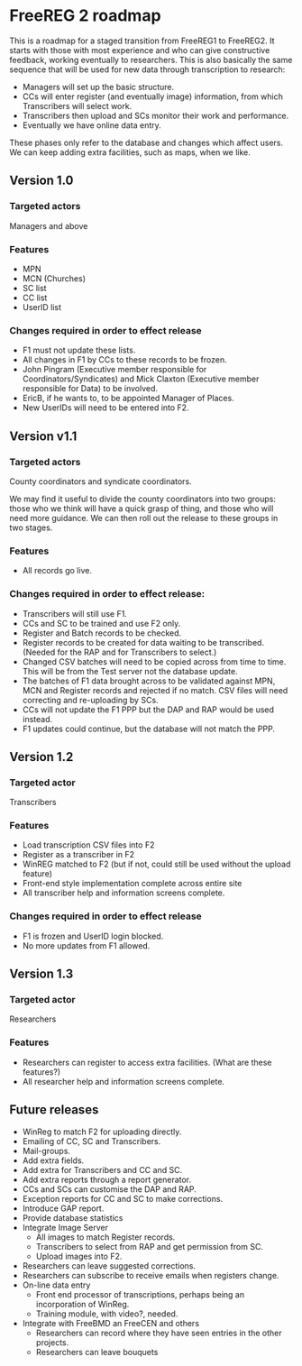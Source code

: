 # FreeREG 2 roadmap

This is a roadmap for a staged transition from FreeREG1 to FreeREG2. It starts with those with most experience and who can give constructive feedback, working eventually to researchers. This is also basically the same sequence that will be used for new data through transcription to research:

- Managers will set up the basic structure.
- CCs will enter register (and eventually image) information, from which Transcribers will select work.
- Transcribers then upload and SCs monitor their work and performance.
- Eventually we have online data entry.

These phases only refer to the database and changes which affect users.  We can keep adding extra facilities, such as maps, when we like.

## Version 1.0

### Targeted actors

Managers and above

### Features

- MPN
- MCN (Churches)
- SC list
- CC list
- UserID list

### Changes required in order to effect release

- F1 must not update these lists.
- All changes in F1 by CCs to these records to be frozen.
- John Pingram (Executive member responsible for Coordinators/Syndicates) and Mick Claxton (Executive member responsible for Data) to be involved.
- EricB, if he wants to, to be appointed Manager of Places.
- New UserIDs will need to be entered into F2.

## Version v1.1

### Targeted actors

County coordinators and syndicate coordinators.

We may find it useful to divide the county coordinators into two groups: those who we think will have a quick grasp of thing, and those who will need more guidance. 
We can then roll out the release to these groups in two stages.

### Features

- All records go live.

### Changes required in order to effect release:

- Transcribers will still use F1.
- CCs and SC to be trained and use F2 only.
- Register and Batch records to be checked.
- Register records to be created for data waiting to be transcribed.  (Needed for the RAP and for Transcribers to select.)
- Changed CSV batches will need to be copied across from time to time.  This will be from the Test server not the database update.
- The batches of F1 data brought across to be validated against MPN, MCN and Register records and rejected if no match.  CSV files will need correcting and re-uploading by SCs.
- CCs will not update the F1 PPP but the DAP and RAP would be used instead.
- F1 updates could continue, but the database will not match the PPP.

## Version 1.2

### Targeted actor

Transcribers

### Features

- Load transcription CSV files into F2
- Register as a transcriber in F2
- WinREG matched to F2 (but if not, could still be used without the upload feature)
- Front-end style implementation complete across entire site
- All transcriber help and information screens complete.

### Changes required in order to effect release

 - F1 is frozen and UserID login blocked.
 - No more updates from F1 allowed.

## Version 1.3

### Targeted actor

Researchers

### Features

 - Researchers can register to access extra facilities. (What are these features?)
 - All researcher help and information screens complete.

## Future releases

- WinReg to match F2 for uploading directly.
- Emailing of CC, SC and Transcribers.
- Mail-groups.
- Add extra fields.
- Add extra for Transcribers and CC and SC.
- Add extra reports through a report generator.
- CCs and SCs can customise the DAP and RAP.
- Exception reports for CC and SC to make corrections.
- Introduce GAP report.
- Provide database statistics
- Integrate Image Server
    - All images to match Register records.
    - Transcribers to select from RAP and get permission from SC.
    - Upload images into F2.
- Researchers can leave suggested corrections.
- Researchers can subscribe to receive emails when registers change.
- On-line data entry
    - Front end processor of transcriptions, perhaps being an incorporation of WinReg.
    - Training module, with video?, needed.
- Integrate with FreeBMD an FreeCEN and others
    - Researchers can record where they have seen entries in the other projects.
    - Researchers can leave bouquets

